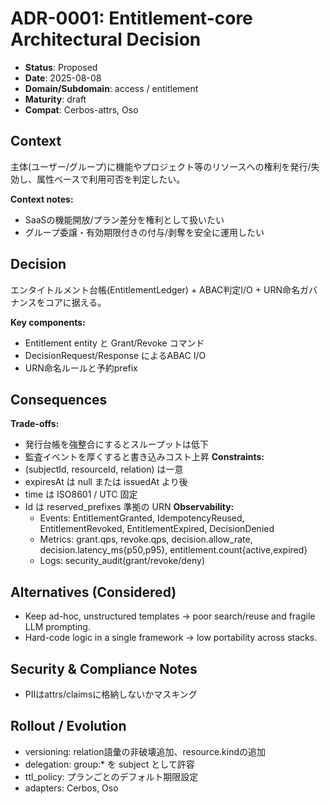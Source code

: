 # ADR-0001: Entitlement-core Architectural Decision

- **Status**: Proposed
- **Date**: 2025-08-08
- **Domain/Subdomain**: access / entitlement
- **Maturity**: draft
- **Compat**: Cerbos-attrs, Oso

## Context
主体(ユーザー/グループ)に機能やプロジェクト等のリソースへの権利を発行/失効し、属性ベースで利用可否を判定したい。

**Context notes:**
- SaaSの機能開放/プラン差分を権利として扱いたい
- グループ委譲・有効期限付きの付与/剥奪を安全に運用したい

## Decision
エンタイトルメント台帳(EntitlementLedger) + ABAC判定I/O + URN命名ガバナンスをコアに据える。

**Key components:**
- Entitlement entity と Grant/Revoke コマンド
- DecisionRequest/Response によるABAC I/O
- URN命名ルールと予約prefix

## Consequences
**Trade-offs:**
- 発行台帳を強整合にするとスループットは低下
- 監査イベントを厚くすると書き込みコスト上昇
**Constraints:**
- (subjectId, resourceId, relation) は一意
- expiresAt は null または issuedAt より後
- time は ISO8601 / UTC 固定
- Id は reserved_prefixes 準拠の URN
**Observability:**
  - Events: EntitlementGranted, IdempotencyReused, EntitlementRevoked, EntitlementExpired, DecisionDenied
  - Metrics: grant.qps, revoke.qps, decision.allow_rate, decision.latency_ms{p50,p95}, entitlement.count{active,expired}
  - Logs: security_audit(grant/revoke/deny)

## Alternatives (Considered)
- Keep ad-hoc, unstructured templates → poor search/reuse and fragile LLM prompting.
- Hard-code logic in a single framework → low portability across stacks.

## Security & Compliance Notes
- PIIはattrs/claimsに格納しないかマスキング

## Rollout / Evolution
- versioning: relation語彙の非破壊追加、resource.kindの追加
- delegation: group:* を subject として許容
- ttl_policy: プランごとのデフォルト期限設定
- adapters: Cerbos, Oso